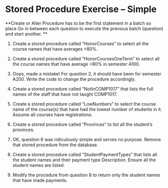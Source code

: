 # Stored Procedure Exercise – Simple

**Create or Alter Procedure has to be the first statement in a batch so place Go in between each question to execute the previous batch (question) and start another. **

1. Create a stored procedure called “HonorCourses” to select all the course names that have averages >80%. 

2. Create a stored procedure called “HonorCoursesOneTerm” to select all the course names that have average >80% in semester A100.

3. Oops, made a mistake! For question 2, it should have been for semester A200. Write the code to change the procedure accordingly. 

4. Create a stored procedure called “NotInCOMP1017” that lists the full names of the staff that have not taught COMP1017.

5. Create a stored procedure called “LowNumbers” to select the course name of the course(s) that have had the lowest number of students in it. Assume all courses have registrations.

6. Create a stored procedure called “Provinces” to list all the student’s provinces.

7. OK, question 6 was ridiculously simple and serves no purpose. Remove that stored procedure from the database.

8. Create a stored procedure called “StudentPaymentTypes” that lists all the student names and their payment type Description. Ensure all the student names are listed.

9. Modify the procedure from question 8 to return only the student names that have made payments.
